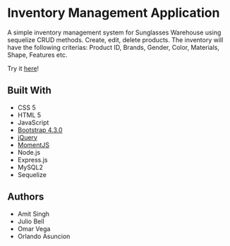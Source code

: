 # Inventory Management Application

A simple inventory management system for Sunglasses Warehouse using sequelize CRUD methods. Create, edit, delete products. The inventory will have the following criterias: Product ID, Brands, Gender, Color, Materials, Shape, Features etc.

Try it [here]()!

## Built With

* CSS 5
* HTML 5
* JavaScript
* [Bootstrap 4.3.0](https://getbootstrap.com/docs/4.3/getting-started/introduction/) 
* [jQuery](http://jquery.com/)
* [MomentJS](https://momentjs.com/)
* Node.js
* Express.js
* MySQL2
* Sequelize



## Authors

* Amit Singh 
* Julio Bell 
* Omar Vega 
* Orlando Asuncion
